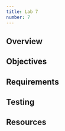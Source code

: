 ```yaml
---
title: Lab 7
number: 7
---
```


## Overview

## Objectives

## Requirements

## Testing

## Resources
